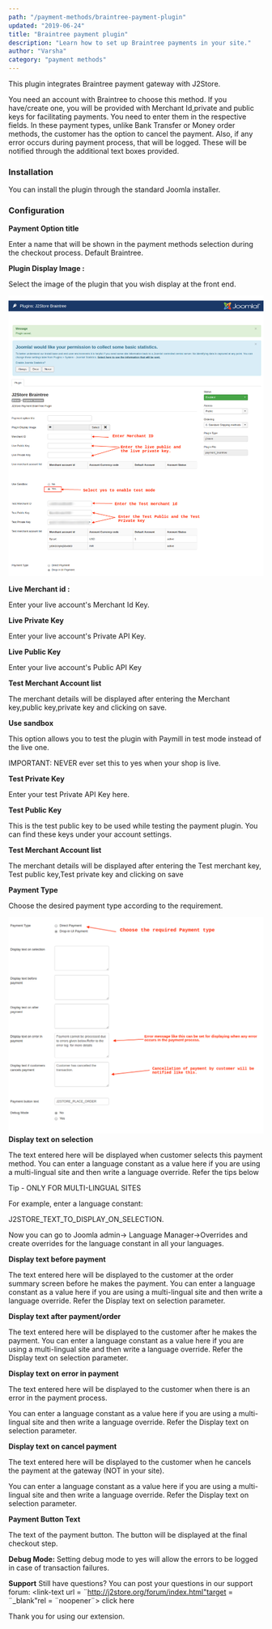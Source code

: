 ```yaml
---
path: "/payment-methods/braintree-payment-plugin"
updated: "2019-06-24"
title: "Braintree payment plugin"
description: "Learn how to set up Braintree payments in your site."
author: "Varsha"
category: "payment methods"
---
```


This plugin integrates Braintree payment gateway with J2Store.

You need an account with Braintree to choose this method. If you have/create one, you will be provided with Merchant Id,private and public keys for facilitating payments. You need to enter them in the respective fields.
In these payment types, unlike Bank Transfer or Money order methods, the customer has the option to cancel the payment. Also, if any error occurs during payment process, that will be logged. These will be notified through the additional text boxes provided. 

### Installation
You can install the plugin through the standard Joomla installer.

### Configuration

**Payment Option title**

Enter a name that will be shown in the payment methods selection during the checkout process. Default Braintree.

**Plugin Display Image :**

Select the image of the plugin that you wish display at the front end.

![plugin](https://raw.githubusercontent.com/j2store/doc-images/master/payment-methods/braintree-payment-plugin/braintree-plugin.png)

**Live Merchant id :**

Enter your live account's Merchant Id Key.

**Live Private Key**

Enter your live account's Private API Key.

**Live Public Key**

Enter your live account's Public API Key

**Test Merchant Account list**

The merchant details will be displayed after entering the Merchant key,public key,private key and clicking on save.

**Use sandbox**

This option allows you to test the plugin with Paymill in test mode instead of the live one.

IMPORTANT: NEVER ever set this to yes when your shop is live.

**Test Private Key**

Enter your test Private API Key here.

**Test Public Key**

This is the test public key to be used while testing the payment plugin. You can find these keys under your account settings.

**Test Merchant Account list**

The merchant details will be displayed after entering the Test merchant key, Test public key,Test private key and clicking on save 

**Payment Type** 

Choose the desired payment type according to the requirement.


![payment](https://raw.githubusercontent.com/j2store/doc-images/master/payment-methods/braintree-payment-plugin/bt-payment-method.png)
**Display text on selection**

The text entered here will be displayed when customer selects this payment method. You can enter a language constant as a value here if you are using a multi-lingual site and then write a language override. Refer the tips below

Tip - ONLY FOR MULTI-LINGUAL SITES

For example, enter a language constant:

J2STORE_TEXT_TO_DISPLAY_ON_SELECTION.

Now you can go to Joomla admin-> Language Manager->Overrides and create overrides for the language constant in all your languages.

**Display text before payment**

The text entered here will be displayed to the customer at the order summary screen before he makes the payment. You can enter a language constant as a value here if you are using a multi-lingual site and then write a language override. Refer the Display text on selection parameter.

**Display text after payment/order**

The text entered here will be displayed to the customer after he makes the payment. You can enter a language constant as a value here if you are using a multi-lingual site and then write a language override. Refer the Display text on selection parameter.

**Display text on error in payment**

The text entered here will be displayed to the customer when there is an error in the payment process.

You can enter a language constant as a value here if you are using a multi-lingual site and then write a language override. Refer the Display text on selection parameter.

**Display text on cancel payment**

The text entered here will be displayed to the customer when he cancels the payment at the gateway (NOT in your site).

You can enter a language constant as a value here if you are using a multi-lingual site and then write a language override. Refer the Display text on selection parameter.

**Payment Button Text**

The text of the payment button. The button will be displayed at the final checkout step.

**Debug Mode:**
Setting debug mode to yes will allow the errors to be logged in case of transaction failures. 

**Support**
Still have questions? You can post your questions in our support forum: <link-text url = ¨http://j2store.org/forum/index.html"target = ¨_blank"rel = ¨noopener¨> click here </link-text>


Thank you for using our extension.




